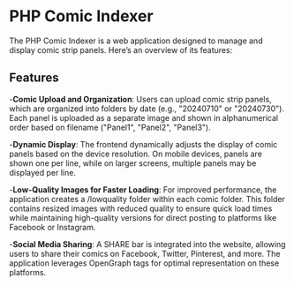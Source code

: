 # PHP Comic Indexer
The PHP Comic Indexer is a web application designed to manage and display comic strip panels. Here’s an overview of its features:

## Features
-**Comic Upload and Organization**: Users can upload comic strip panels, which are organized into folders by date (e.g., "20240710" or "20240730"). Each panel is uploaded as a separate image and shown in alphanumerical order based on filename ("Panel1", "Panel2", "Panel3").

-**Dynamic Display**: The frontend dynamically adjusts the display of comic panels based on the device resolution. On mobile devices, panels are shown one per line, while on larger screens, multiple panels may be displayed per line.

-**Low-Quality Images for Faster Loading**: For improved performance, the application creates a /lowquality folder within each comic folder. This folder contains resized images with reduced quality to ensure quick load times while maintaining high-quality versions for direct posting to platforms like Facebook or Instagram.

-**Social Media Sharing**: A SHARE bar is integrated into the website, allowing users to share their comics on Facebook, Twitter, Pinterest, and more. The application leverages OpenGraph tags for optimal representation on these platforms. 